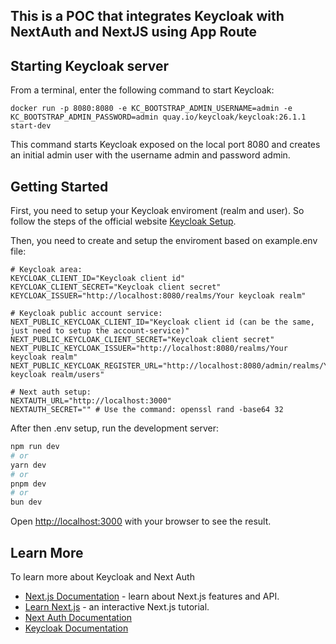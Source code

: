 ## This is a POC that integrates Keycloak with NextAuth and NextJS using App Route

## Starting Keycloak server

From a terminal, enter the following command to start Keycloak:

```
docker run -p 8080:8080 -e KC_BOOTSTRAP_ADMIN_USERNAME=admin -e KC_BOOTSTRAP_ADMIN_PASSWORD=admin quay.io/keycloak/keycloak:26.1.1 start-dev
```

This command starts Keycloak exposed on the local port 8080 and creates an initial admin user with the username admin and password admin.

## Getting Started

First, you need to setup your Keycloak enviroment (realm and user). So follow the steps of the official website [Keycloak Setup](https://www.keycloak.org/getting-started/getting-started-docker).

Then, you need to create and setup the enviroment based on example.env file:

```
# Keycloak area:
KEYCLOAK_CLIENT_ID="Keycloak client id"
KEYCLOAK_CLIENT_SECRET="Keycloak client secret"
KEYCLOAK_ISSUER="http://localhost:8080/realms/Your keycloak realm"

# Keycloak public account service:
NEXT_PUBLIC_KEYCLOAK_CLIENT_ID="Keycloak client id (can be the same, just need to setup the account-service)"
NEXT_PUBLIC_KEYCLOAK_CLIENT_SECRET="Keycloak client secret"
NEXT_PUBLIC_KEYCLOAK_ISSUER="http://localhost:8080/realms/Your keycloak realm"
NEXT_PUBLIC_KEYCLOAK_REGISTER_URL="http://localhost:8080/admin/realms/Your keycloak realm/users"

# Next auth setup:
NEXTAUTH_URL="http://localhost:3000"
NEXTAUTH_SECRET="" # Use the command: openssl rand -base64 32
```

After then .env setup, run the development server:

```bash
npm run dev
# or
yarn dev
# or
pnpm dev
# or
bun dev
```

Open [http://localhost:3000](http://localhost:3000) with your browser to see the result.

## Learn More

To learn more about Keycloak and Next Auth

- [Next.js Documentation](https://nextjs.org/docs) - learn about Next.js features and API.
- [Learn Next.js](https://nextjs.org/learn) - an interactive Next.js tutorial.
- [Next Auth Documentation](https://next-auth.js.org/getting-started/introduction)
- [Keycloak Documentation](https://www.keycloak.org/documentation)
